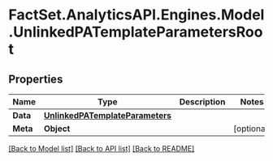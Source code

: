 # FactSet.AnalyticsAPI.Engines.Model.UnlinkedPATemplateParametersRoot

## Properties

Name | Type | Description | Notes
------------ | ------------- | ------------- | -------------
**Data** | [**UnlinkedPATemplateParameters**](UnlinkedPATemplateParameters.md) |  | 
**Meta** | **Object** |  | [optional] 

[[Back to Model list]](../README.md#documentation-for-models) [[Back to API list]](../README.md#documentation-for-api-endpoints) [[Back to README]](../README.md)

